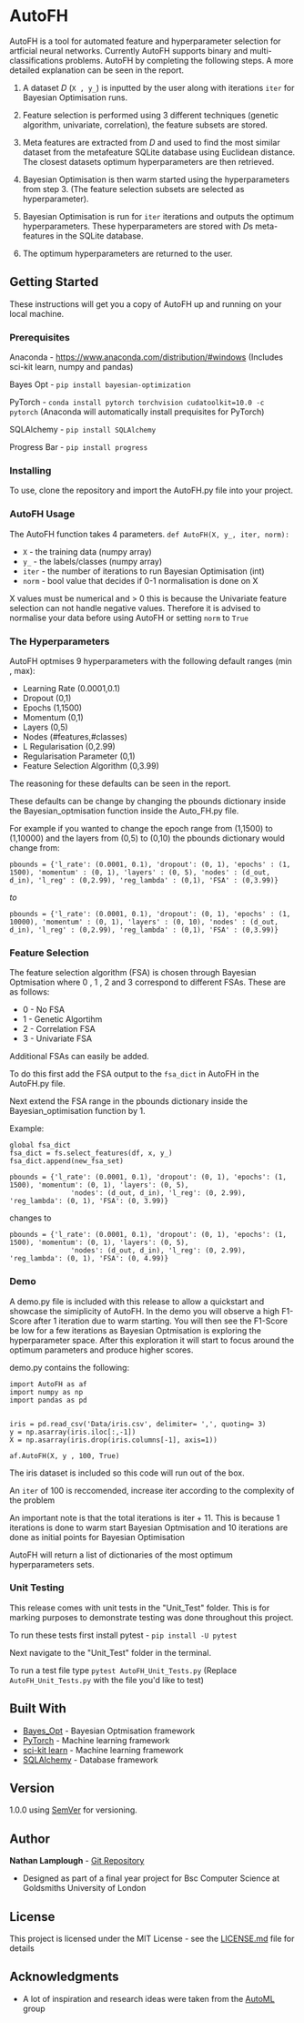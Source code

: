 # AutoFH
AutoFH is a tool for automated feature and hyperparameter selection for artficial neural networks. Currently AutoFH supports binary and multi-classifications problems. AutoFH by completing the following steps. A more detailed explanation can be seen in the report.

1. A dataset *D* (`X , y_`) is inputted by the user along with iterations `iter` for Bayesian Optimisation runs.

2. Feature selection is performed using 3 different techniques (genetic algorithm, univariate, correlation), the feature subsets are        stored.

3. Meta features are extracted from *D* and used to find the most similar dataset from the metafeature SQLite database using Euclidean        distance. The closest datasets optimum hyperparameters are then retrieved.

4. Bayesian Optimisation is then warm started using the hyperparameters from step 3. (The feature selection subsets are selected as        hyperparameter).

5. Bayesian Optimisation is run for `iter` iterations and outputs the optimum hyperparameters. These hyperparameters are stored with *D*s    meta-features in the SQLite database.

6. The optimum hyperparameters are returned to the user.


## Getting Started

These instructions will get you a copy of AutoFH up and running on your local machine.

### Prerequisites

Anaconda - https://www.anaconda.com/distribution/#windows (Includes sci-kit learn, numpy and pandas)

Bayes Opt - `pip install bayesian-optimization`

PyTorch - `conda install pytorch torchvision cudatoolkit=10.0 -c pytorch` (Anaconda will automatically install prequisites for PyTorch)

SQLAlchemy - `pip install SQLAlchemy`

Progress Bar - `pip install progress`

### Installing

To use, clone the repository and import the AutoFH.py file into your project. 

### AutoFH Usage
The AutoFH function takes 4 parameters. `def AutoFH(X, y_, iter, norm):`
* `X` - the training data (numpy array)
* `y_` - the labels/classes (numpy array)
* `iter` - the number of iterations to run Bayesian Optimisation (int)
* `norm` - bool value that decides if 0-1 normalisation is done on X

X values must be numerical and > 0 this is because the Univariate feature selection can not handle negative values. Therefore it is advised to normalise your data before using AutoFH or setting `norm` to `True`

### The Hyperparameters
AutoFH optmises 9 hyperparameters with the following default ranges (min , max):

* Learning Rate (0.0001,0.1)
* Dropout (0,1)
* Epochs (1,1500)
* Momentum (0,1)
* Layers (0,5)
* Nodes (#features,#classes)
* L Regularisation (0,2.99)
* Regularisation Parameter (0,1)
* Feature Selection Algorithm (0,3.99)

The reasoning for these defaults can be seen in the report.

These defaults can be change by changing the pbounds dictionary inside the Bayesian_optmisation function inside the Auto_FH.py file.

For example if you wanted to change the epoch range from (1,1500) to (1,10000) and the layers from (0,5) to (0,10) the pbounds dictionary would change from:
```
pbounds = {'l_rate': (0.0001, 0.1), 'dropout': (0, 1), 'epochs' : (1, 1500), 'momentum' : (0, 1), 'layers' : (0, 5), 'nodes' : (d_out, d_in), 'l_reg' : (0,2.99), 'reg_lambda' : (0,1), 'FSA' : (0,3.99)}
```
*to*
```
pbounds = {'l_rate': (0.0001, 0.1), 'dropout': (0, 1), 'epochs' : (1, 10000), 'momentum' : (0, 1), 'layers' : (0, 10), 'nodes' : (d_out, d_in), 'l_reg' : (0,2.99), 'reg_lambda' : (0,1), 'FSA' : (0,3.99)}
```


### Feature Selection
The feature selection algorithm (FSA) is chosen through Bayesian Optmisation where 0 , 1 , 2 and 3 correspond to different FSAs. These are as follows:

* 0 - No FSA
* 1 - Genetic Algortihm
* 2 - Correlation FSA
* 3 - Univariate FSA

Additional FSAs can easily be added. 

To do this first add the FSA output to the `fsa_dict` in AutoFH in the AutoFH.py file.

Next extend the FSA range in the pbounds dictionary inside the Bayesian_optimisation function by 1.

Example: 

```
global fsa_dict
fsa_dict = fs.select_features(df, x, y_)
fsa_dict.append(new_fsa_set)
```

```
pbounds = {'l_rate': (0.0001, 0.1), 'dropout': (0, 1), 'epochs': (1, 1500), 'momentum': (0, 1), 'layers': (0, 5),
               'nodes': (d_out, d_in), 'l_reg': (0, 2.99), 'reg_lambda': (0, 1), 'FSA': (0, 3.99)}
```
changes to 
```
pbounds = {'l_rate': (0.0001, 0.1), 'dropout': (0, 1), 'epochs': (1, 1500), 'momentum': (0, 1), 'layers': (0, 5),
               'nodes': (d_out, d_in), 'l_reg': (0, 2.99), 'reg_lambda': (0, 1), 'FSA': (0, 4.99)}
```


### Demo
A demo.py file is included with this release to allow a quickstart and showcase the simiplicity of AutoFH. In the demo you will observe a high F1-Score after 1 iteration due to warm starting. You will then see the F1-Score be low for a few iterations as Bayesian Optmisation is exploring the hyperparameter space. After this exploration it will start to focus around the optimum parameters and produce higher scores.

demo.py contains the following:

```
import AutoFH as af
import numpy as np
import pandas as pd


iris = pd.read_csv('Data/iris.csv', delimiter= ',', quoting= 3)
y = np.asarray(iris.iloc[:,-1])
X = np.asarray(iris.drop(iris.columns[-1], axis=1))

af.AutoFH(X, y , 100, True)
```
The iris dataset is included so this code will run out of the box.

An `iter` of 100 is reccomended, increase iter according to the complexity of the problem

An important note is that the total iterations is iter + 11. This is because 1 iterations is done to warm start Bayesian Optmisation and 10 iterations are done as initial points for Bayesian Optimisation

AutoFH will return a list of dictionaries of the most optimum hyperparameters sets. 

### Unit Testing

This release comes with unit tests in the "Unit_Test" folder. This is for marking purposes to demonstrate testing was done throughout this project.

To run these tests first install pytest - `pip install -U pytest`

Next navigate to the "Unit_Test" folder in the terminal. 

To run a test file type `pytest AutoFH_Unit_Tests.py` (Replace `AutoFH_Unit_Tests.py` with the file you'd like to test)

## Built With

* [Bayes_Opt](https://github.com/fmfn/BayesianOptimization) - Bayesian Optmisation framework
* [PyTorch](https://pytorch.org/) - Machine learning framework
* [sci-kit learn](https://scikit-learn.org/) - Machine learning framework
* [SQLAlchemy](https://www.sqlalchemy.org/) - Database framework

## Version

1.0.0 using [SemVer](http://semver.org/) for versioning. 

## Author
**Nathan Lamplough** - [Git Repository](https://github.com/nathanlamplough)

* Designed as part of a final year project for Bsc Computer Science at Goldsmiths University of London

## License

This project is licensed under the MIT License - see the [LICENSE.md](https://github.com/nathanlamplough/AutoFH/blob/master/LICENSE) file for details

## Acknowledgments
* A lot of inspiration and research ideas were taken from the [AutoML](https://www.automl.org/) group 

